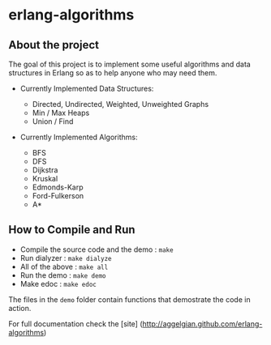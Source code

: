 erlang-algorithms
=================

About the project
-----------------
The goal of this project is to implement some useful algorithms and data structures in Erlang so as to help anyone who may need them.

*  Currently Implemented Data Structures:
	*  Directed, Undirected, Weighted, Unweighted Graphs
	*  Min / Max Heaps
	*  Union / Find

*  Currently Implemented Algorithms:
	*  BFS
	*  DFS
	*  Dijkstra
	*  Kruskal
	*  Edmonds-Karp
	*  Ford-Fulkerson
	*  A*

How to Compile and Run
----------------------
*  Compile the source code and the demo : `make`
*  Run dialyzer : `make dialyze`
*  All of the above : `make all`
*  Run the demo : `make demo`
*  Make edoc : `make edoc`

The files in the `demo` folder contain functions that demostrate the code in action.

For full documentation check the [site] (http://aggelgian.github.com/erlang-algorithms)

